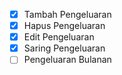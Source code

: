 - [x] Tambah Pengeluaran
- [x] Hapus Pengeluaran
- [x] Edit Pengeluaran
- [x] Saring Pengeluaran
- [ ] Pengeluaran Bulanan

